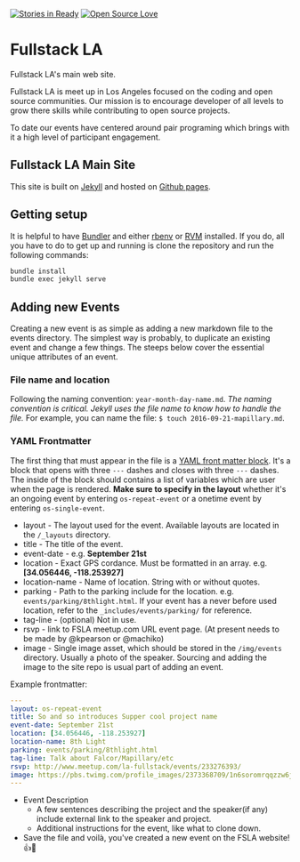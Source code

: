 [![Stories in Ready](https://badge.waffle.io/fullstackla/fullstackla.github.io.png?label=ready&title=Ready)](https://waffle.io/fullstackla/fullstackla.github.io)  [![Open Source Love](https://badges.frapsoft.com/os/v2/open-source.svg)](https://github.com/ellerbrock/open-source-badge/)

# Fullstack LA

Fullstack LA's main web site.

Fullstack LA is meet up in Los Angeles focused on the coding and open source
communities. Our mission is to encourage developer of all levels to grow there
skills while contributing to open source projects.

To date our events have centered around pair programing which brings with it a
high level of participant engagement.

## Fullstack LA Main Site

This site is built on [Jekyll] and hosted on [Github pages].

[exercism.io]: http://exercism.io/
[Jekyll]: https://jekyllrb.com/
[Github Pages]: https://pages.github.com/


## Getting setup

It is helpful to have [Bundler] and either [rbenv] or [RVM] installed. If you do, all you have to do to get up and running is clone the repository and run the following commands:

```bash
bundle install
bundle exec jekyll serve
```

[Bundler]: http://bundler.io/
[rbenv]: http://rbenv.org/
[RVM]: https://rvm.io/

## Adding new Events

Creating a new event is as simple as adding a new markdown file to the events directory. The simplest way is probably, to
duplicate an existing event and change a few things. The steeps below cover the essential unique attributes of an event.

### File name and location

Following the naming convention: `year-month-day-name.md`. _The naming convention is critical. Jekyll uses the file name to know how to handle the file._  For example, you can name the file: `$ touch 2016-09-21-mapillary.md`.

### YAML Frontmatter

The first thing that must appear in the file is a [YAML front matter block](https://jekyllrb.com/docs/frontmatter/). It's a block that opens with three `---` dashes and closes with three `---` dashes. The inside of the block should contains a list of variables which are user when the page is rendered. **Make sure to specify in the layout** whether it's an ongoing event by entering `os-repeat-event` or a onetime event by entering `os-single-event`.

+ layout        - The layout used for the event. Available layouts are located in the `/_layouts` directory.
+ title         - The title of the event.
+ event-date    - e.g. __September 21st__
+ location      - Exact GPS cordance. Must be formatted in an array. e.g. __[34.056446, -118.253927]__
+ location-name - Name of location. String with or without quotes.
+ parking       - Path to the parking include for the location. e.g. `events/parking/8thlight.html`. If your event has a never before used location, refer to the `_includes/events/parking/` for reference.
+ tag-line      - (optional) Not in use.
+ rsvp          - link to FSLA meetup.com URL event page. (At present needs to be made by @kpearson or @machiko)
+ image         - Single image asset, which should be stored in the `/img/events` directory. Usually a photo of the speaker. Sourcing and adding the image to the site repo is usual part of adding an event.

Example frontmatter:
```yml
---
layout: os-repeat-event
title: So and so introduces Supper cool project name
event-date: September 21st
location: [34.056446, -118.253927]
location-name: 8th Light
parking: events/parking/8thlight.html
tag-line: Talk about Falcor/Mapillary/etc
rsvp: http://www.meetup.com/la-fullstack/events/233276393/
image: https://pbs.twimg.com/profile_images/2373368709/1n6soromrqqzzw6jl9el_400x400.jpeg
---
```

+ Event Description
  + A few sentences describing the project and the speaker(if any) include external link to the speaker and project.
  + Additional instructions for the event, like what to clone down.
+ Save the file and voilà, you've created a new event on the FSLA website! 👍👏
